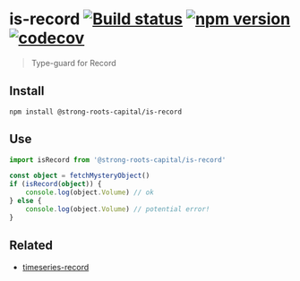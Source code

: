 # is-record [![Build status](https://travis-ci.org/strong-roots-capital/is-record.svg?branch=master)](https://travis-ci.org/strong-roots-capital/is-record) [![npm version](https://img.shields.io/npm/v/@strong-roots-capital/is-record.svg)](https://npmjs.org/package/@strong-roots-capital/is-record) [![codecov](https://codecov.io/gh/strong-roots-capital/is-record/branch/master/graph/badge.svg)](https://codecov.io/gh/strong-roots-capital/is-record)

> Type-guard for Record

## Install

``` shell
npm install @strong-roots-capital/is-record
```

## Use

``` typescript
import isRecord from '@strong-roots-capital/is-record'

const object = fetchMysteryObject()
if (isRecord(object)) {
    console.log(object.Volume) // ok
} else {
    console.log(object.Volume) // potential error!
}
```

## Related

- [timeseries-record](https://github.com/strong-roots-capital/timeseries-record)
